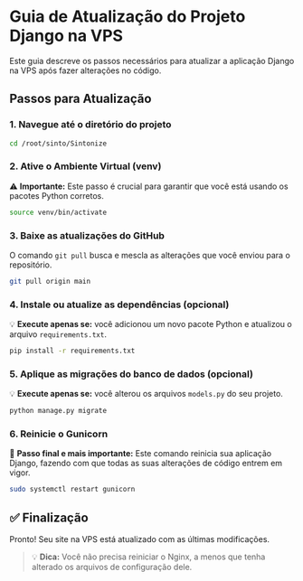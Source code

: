 # Guia de Atualização do Projeto Django na VPS

Este guia descreve os passos necessários para atualizar a aplicação Django na VPS após fazer alterações no código.

## Passos para Atualização

### 1. Navegue até o diretório do projeto

```bash
cd /root/sinto/Sintonize
```

### 2. Ative o Ambiente Virtual (venv)

⚠️ **Importante:** Este passo é crucial para garantir que você está usando os pacotes Python corretos.

```bash
source venv/bin/activate
```

### 3. Baixe as atualizações do GitHub

O comando `git pull` busca e mescla as alterações que você enviou para o repositório.

```bash
git pull origin main
```

### 4. Instale ou atualize as dependências (opcional)

💡 **Execute apenas se:** você adicionou um novo pacote Python e atualizou o arquivo `requirements.txt`.

```bash
pip install -r requirements.txt
```

### 5. Aplique as migrações do banco de dados (opcional)

💡 **Execute apenas se:** você alterou os arquivos `models.py` do seu projeto.

```bash
python manage.py migrate
```

### 6. Reinicie o Gunicorn

🚀 **Passo final e mais importante:** Este comando reinicia sua aplicação Django, fazendo com que todas as suas alterações de código entrem em vigor.

```bash
sudo systemctl restart gunicorn
```

## ✅ Finalização

Pronto! Seu site na VPS está atualizado com as últimas modificações. 

> 💡 **Dica:** Você não precisa reiniciar o Nginx, a menos que tenha alterado os arquivos de configuração dele.